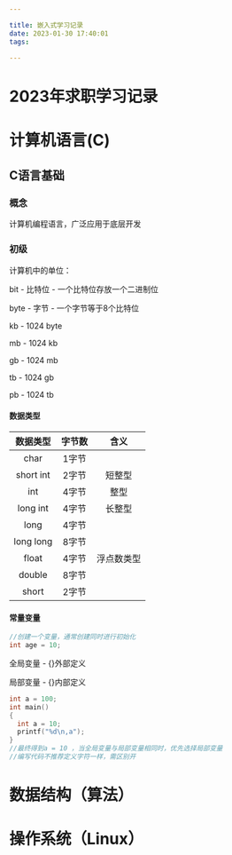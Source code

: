 ```yaml
---

title: 嵌入式学习记录
date: 2023-01-30 17:40:01
tags:

---
```


# 2023年求职学习记录

# 计算机语言(C)

## C语言基础

### 概念

计算机编程语言，广泛应用于底层开发

### 初级

计算机中的单位：

bit - 比特位 - 一个比特位存放一个二进制位

byte - 字节 - 一个字节等于8个比特位

kb - 1024 byte

mb - 1024 kb

gb - 1024 mb

tb - 1024 gb

pb - 1024 tb

#### 数据类型

| 数据类型  | 字节数 |    含义    |
| :-------: | :----: | :--------: |
|   char    | 1字节  |            |
| short int | 2字节  |   短整型   |
|    int    | 4字节  |    整型    |
| long int  | 4字节  |   长整型   |
|   long    | 4字节  |            |
| long long | 8字节  |            |
|   float   | 4字节  | 浮点数类型 |
|  double   | 8字节  |            |
|   short   | 2字节  |            |

#### 常量变量

```c
//创建一个变量，通常创建同时进行初始化
int age = 10;
```

全局变量 - {}外部定义

局部变量 - {}内部定义

```C
int a = 100;
int main()
{
  int a = 10;
  printf("%d\n,a");
}
//最终得到a = 10 ，当全局变量与局部变量相同时，优先选择局部变量
//编写代码不推荐定义字符一样，需区别开
```



# 数据结构（算法）





# 操作系统（Linux）